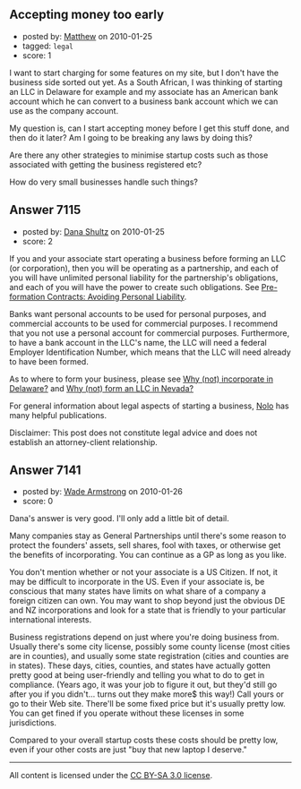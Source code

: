 ## Accepting money too early

- posted by: [Matthew](https://stackexchange.com/users/-1/2354-matthew) on 2010-01-25
- tagged: `legal`
- score: 1

I want to start charging for some features on my site, but I don't have the business side sorted out yet. As a South African, I was thinking of starting an LLC in Delaware for example and my associate has an American bank account which he can convert to a business bank account which we can use as the company account.

My question is, can I start accepting money before I get this stuff done, and then do it later?  Am I going to be breaking any laws by doing this?

Are there any other strategies to minimise startup costs such as those associated with getting the business registered etc?

How do very small businesses handle such things?




## Answer 7115

- posted by: [Dana Shultz](https://stackexchange.com/users/-1/1841-dana-shultz) on 2010-01-25
- score: 2

<p>If you and your associate start operating a business before forming an LLC (or corporation), then you will be operating as a partnership, and each of you will have unlimited personal liability for the partnership's obligations, and each of you will have the power to create such obligations. See <a href="http://danashultz.com/blog/2009/08/26/pre-formation-contracts-avoiding-personal-liability/" rel="nofollow">Pre-formation Contracts: Avoiding Personal Liability</a>.</p>

<p>Banks want personal accounts to be used for personal purposes, and commercial accounts to be used for commercial purposes. I recommend that you not use a personal account for commercial purposes. Furthermore, to have a bank account in the LLC's name, the LLC will need a federal Employer Identification Number, which means that the LLC will need already to have been formed.</p>

<p>As to where to form your business, please see <a href="http://danashultz.com/blog/2009/04/29/why-not-incorporate-in-delaware/" rel="nofollow">Why (not) incorporate in Delaware?</a> and <a href="http://danashultz.com/blog/2009/10/01/why-not-form-an-llc-in-nevada/" rel="nofollow">Why (not) form an LLC in Nevada?</a></p>

<p>For general information about legal aspects of starting a business, <a href="http://www.nolo.com/" rel="nofollow">Nolo</a> has many helpful publications.</p>

<p>Disclaimer: This post does not constitute legal advice and does not establish an attorney-client relationship.</p>



## Answer 7141

- posted by: [Wade Armstrong](https://stackexchange.com/users/-1/2229-wade-armstrong) on 2010-01-26
- score: 0

Dana's answer is very good. I'll only add a little bit of detail.

Many companies stay as General Partnerships until there's some reason to protect the founders' assets, sell shares, fool with taxes, or otherwise get the benefits of incorporating. You can continue as a GP as long as you like. 

You don't mention whether or not your associate is a US Citizen. If not, it may be difficult to incorporate in the US. Even if your associate is, be conscious that many states have limits on what share of a company a foreign citizen can own. You may want to shop beyond just the obvious DE and NZ incorporations and look for a state that is friendly to your particular international interests.

Business registrations depend on just where you're doing business from. Usually there's some city license, possibly some county license (most cities are in counties), and usually some state registration (cities and counties are in states). These days, cities, counties, and states have actually gotten pretty good at being user-friendly and telling you what to do to get in compliance. (Years ago, it was your job to figure it out, but they'd still go after you if you didn't... turns out they make more$ this way!) Call yours or go to their Web site. There'll be some fixed price but it's usually pretty low. You can get fined if you operate without these licenses in some jurisdictions.

Compared to your overall startup costs these costs should be pretty low, even if your other costs are just "buy that new laptop I deserve."



---

All content is licensed under the [CC BY-SA 3.0 license](https://creativecommons.org/licenses/by-sa/3.0/).
